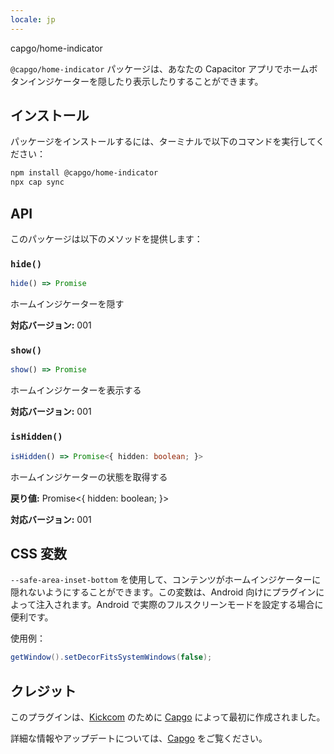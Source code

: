 ```yaml
---
locale: jp
---
```


capgo/home-indicator

`@capgo/home-indicator` パッケージは、あなたの Capacitor アプリでホームボタンインジケーターを隠したり表示したりすることができます。

## インストール

パッケージをインストールするには、ターミナルで以下のコマンドを実行してください：

```bash
npm install @capgo/home-indicator
npx cap sync
```

## API

このパッケージは以下のメソッドを提供します：

### `hide()`

```typescript
hide() => Promise
```

ホームインジケーターを隠す

**対応バージョン:** 001

### `show()`

```typescript
show() => Promise
```

ホームインジケーターを表示する

**対応バージョン:** 001

### `isHidden()`

```typescript
isHidden() => Promise<{ hidden: boolean; }>
```

ホームインジケーターの状態を取得する

**戻り値:** Promise<{ hidden: boolean; }>

**対応バージョン:** 001

## CSS 変数

`--safe-area-inset-bottom` を使用して、コンテンツがホームインジケーターに隠れないようにすることができます。この変数は、Android 向けにプラグインによって注入されます。Android で実際のフルスクリーンモードを設定する場合に便利です。

使用例：

```java
getWindow().setDecorFitsSystemWindows(false);
```

## クレジット

このプラグインは、[Kickcom](https://kickcom/) のために [Capgo](https://capgoapp/) によって最初に作成されました。

詳細な情報やアップデートについては、[Capgo](https://capgoapp/) をご覧ください。